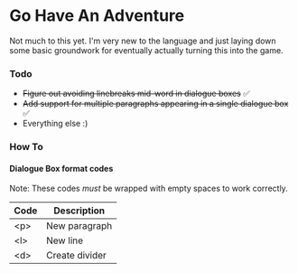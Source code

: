 # Go Have An Adventure

Not much to this yet. I'm very new to the language and just laying down some basic groundwork for eventually actually turning this into the game.

### Todo

- ~~Figure out avoiding linebreaks mid-word in dialogue boxes~~ ✅
- ~~Add support for multiple paragraphs appearing in a single dialogue box~~ ✅
- Everything else :)

### How To

#### Dialogue Box format codes

Note: These codes _must_ be wrapped with empty spaces to work correctly.

| Code  | Description    |
| ----- | -------------- |
| \<p\> | New paragraph  |
| \<l\> | New line       |
| \<d\> | Create divider |